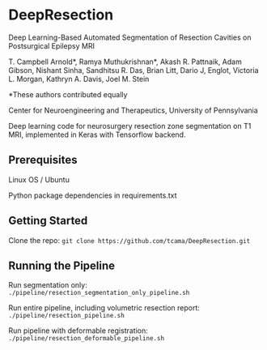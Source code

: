 # DeepResection #

Deep Learning-Based Automated Segmentation of Resection Cavities on Postsurgical Epilepsy MRI

T. Campbell Arnold*, Ramya Muthukrishnan*, Akash R. Pattnaik, Adam Gibson, Nishant Sinha, Sandhitsu R. Das, Brian Litt, Dario J, Englot, Victoria L. Morgan, Kathryn A. Davis, Joel M. Stein

*These authors contributed equally

Center for Neuroengineering and Therapeutics, University of Pennsylvania

Deep learning code for neurosurgery resection zone segmentation on T1 MRI, implemented in Keras with Tensorflow backend.

## Prerequisites ##

Linux OS / Ubuntu

Python package dependencies in requirements.txt

## Getting Started ##

Clone the repo: `git clone https://github.com/tcama/DeepResection.git`

## Running the Pipeline ##

Run segmentation only: `./pipeline/resection_segmentation_only_pipeline.sh`

Run entire pipeline, including volumetric resection report: `./pipeline/resection_pipeline.sh`

Run pipeline with deformable registration: `./pipeline/resection_deformable_pipeline.sh`


